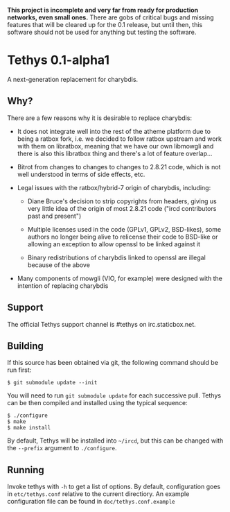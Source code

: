 **This project is incomplete and very far from ready for production
networks, even small ones.** There are gobs of critical bugs and missing
features that will be cleared up for the 0.1 release, but until then,
this software should not be used for anything but testing the software.

# Tethys 0.1-alpha1

A next-generation replacement for charybdis.

## Why?

There are a few reasons why it is desirable to replace charybdis:

* It does not integrate well into the rest of the atheme platform due to
  being a ratbox fork, i.e. we decided to follow ratbox upstream and work
  with them on libratbox, meaning that we have our own libmowgli and there
  is also this libratbox thing and there's a lot of feature overlap...

* Bitrot from changes to changes to changes to 2.8.21 code, which is
  not well understood in terms of side effects, etc.

* Legal issues with the ratbox/hybrid-7 origin of charybdis, including:

  - Diane Bruce's decision to strip copyrights from headers, giving us
    very little idea of the origin of most 2.8.21 code ("ircd contributors
    past and present")

  - Multiple licenses used in the code (GPLv1, GPLv2, BSD-likes), some
    authors no longer being alive to relicense their code to BSD-like
    or allowing an exception to allow openssl to be linked against it

  - Binary redistributions of charybdis linked to openssl are illegal
    because of the above

* Many components of mowgli (VIO, for example) were designed with the
  intention of replacing charybdis


## Support

The official Tethys support channel is #tethys on irc.staticbox.net.


## Building

If this source has been obtained via git, the following command should
be run first:

    $ git submodule update --init

You will need to run `git submodule update` for each successive pull.
Tethys can be then compiled and installed using the typical sequence:

    $ ./configure
    $ make
    $ make install

By default, Tethys will be installed into `~/ircd`, but this can be
changed with the `--prefix` argument to `./configure`.


## Running

Invoke tethys with `-h` to get a list of options. By default,
configuration goes in `etc/tethys.conf` relative to the current
directiory. An example configuration file can be found in
`doc/tethys.conf.example`
